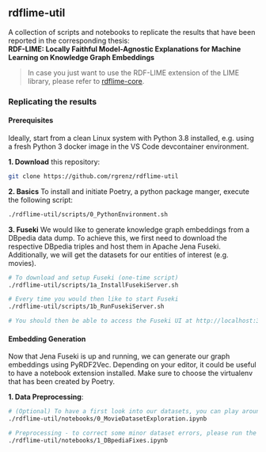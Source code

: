 ## rdflime-util
A collection of scripts and notebooks to replicate the results that have been reported in the corresponding thesis:<br>
__RDF-LIME: Locally Faithful Model-Agnostic Explanations for Machine Learning on Knowledge Graph Embeddings__

> In case you just want to use the RDF-LIME extension of the LIME library, please refer to [rdflime-core](https://github.com/rgrenz/rdflime-core).

### Replicating the results

#### Prerequisites
Ideally, start from a clean Linux system with Python 3.8 installed, e.g. using a fresh Python 3 docker image in the VS Code devcontainer environment.

__1. Download__ this repository:
```bash
git clone https://github.com/rgrenz/rdflime-util
```

__2. Basics__ To install and initiate Poetry, a python package manger, execute the following script:
```bash
./rdflime-util/scripts/0_PythonEnvironment.sh
```
__3. Fuseki__ We would like to generate knowledge graph embeddings from a DBpedia data dump. To achieve this, we first need to download the respective DBpedia triples and host them in Apache Jena Fuseki. Additionally, we will get the datasets for our entities of interest (e.g. movies).
```bash
# To download and setup Fuseki (one-time script)
./rdflime-util/scripts/1a_InstallFusekiServer.sh

# Every time you would then like to start Fuseki
./rdflime-util/scripts/1b_RunFusekiServer.sh

# You should then be able to access the Fuseki UI at http://localhost:3030
```

#### Embedding Generation
Now that Jena Fuseki is up and running, we can generate our graph embeddings using PyRDF2Vec. Depending on your editor, it could be useful to have a notebook extension installed. Make sure to choose the virtualenv that has been created by Poetry.

__1. Data Preprocessing__:
```bash
# (Optional) To have a first look into our datasets, you can play around in the following notebook:
./rdflime-util/notebooks/0_MovieDatasetExploration.ipynb

# Preprocessing - to correct some minor dataset errors, please run the cells in:
./rdflime-util/notebooks/1_DBpediaFixes.ipynb
```
